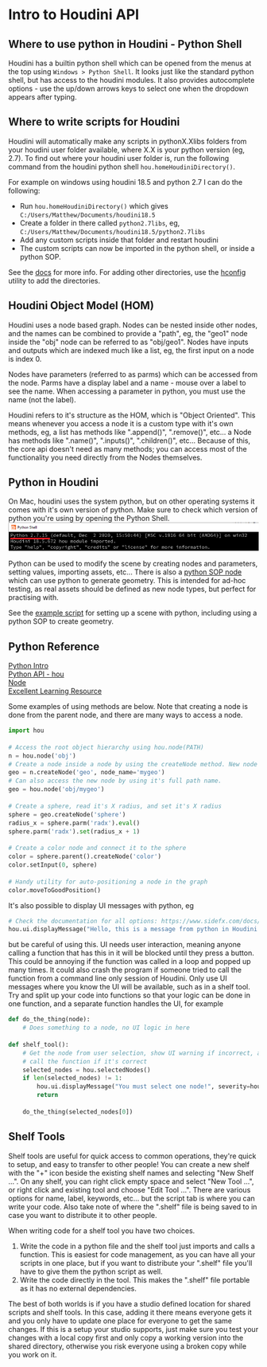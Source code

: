 # Intro to Houdini API

## Where to use python in Houdini - Python Shell
Houdini has a builtin python shell which can be opened from the menus at the top using `Windows > Python Shell`. It looks just like the standard python shell, but has access to the houdini modules. It also provides autocomplete options - use the up/down arrows keys to select one when the dropdown appears after typing.

## Where to write scripts for Houdini
Houdini will automatically make any scripts in pythonX.Xlibs folders from your houdini user folder available, where X.X is your python version (eg, 2.7). To find out where your houdini user folder is, run the following command from the houdini python shell `hou.homeHoudiniDirectory()`.

For example on windows using houdini 18.5 and python 2.7 I can do the following:
* Run `hou.homeHoudiniDirectory()` which gives `C:/Users/Matthew/Documents/houdini18.5`
* Create a folder in there called `python2.7libs`, eg, `C:/Users/Matthew/Documents/houdini18.5/python2.7libs`
* Add any custom scripts inside that folder and restart houdini
* The custom scripts can now be imported in the python shell, or inside a python SOP.

See the 
[docs](https://www.sidefx.com/docs/houdini/hom/locations.html#disk) for more info. For adding other directories, use the [hconfig](https://www.sidefx.com/docs/houdini/basics/config_env.html) utility to add the directories.


## Houdini Object Model (HOM)
Houdini uses a node based graph. Nodes can be nested inside other nodes, and the names can be combined to provide a "path", eg, the "geo1" node inside the "obj" node can be referred to as "obj/geo1". Nodes have inputs and outputs which are indexed much like a list, eg, the first input on a node is index 0.

Nodes have parameters (referred to as parms) which can be accessed from the node. Parms have a display label and a name - mouse over a label to see the name. When accessing a parameter in python, you must use the name (not the label).

Houdini refers to it's structure as the HOM, which is "Object Oriented". This means whenever you access a node it is a custom type with it's own methods, eg, a list has methods like ".append()", ".remove()", etc... a Node has methods like ".name()", ".inputs()", ".children()", etc... Because of this, the core api doesn't need as many methods; you can access most of the functionality you need directly from the Nodes themselves.

## Python in Houdini
On Mac, houdini uses the system python, but on other operating systems it comes with it's own version of python. Make sure to check which version of python you're using by opening the Python Shell.
![Python Shell Version](./python_shell.png)

Python can be used to modify the scene by creating nodes and parameters, setting values, importing assets, etc... There is also a [python SOP node](https://www.sidefx.com/docs/houdini/nodes/sop/python.html) which can use python to generate geometry. This is intended for ad-hoc testing, as real assets should be defined as new node types, but perfect for practising with.

See the [example script](./example.py) for setting up a scene with python, including using a python SOP to create geometry.

## Python Reference
[Python Intro](https://www.sidefx.com/docs/houdini/hom/intro.html)  
[Python API - hou](https://www.sidefx.com/docs/houdini/hom/hou/index.html)  
[Node](https://www.sidefx.com/docs/houdini/hom/hou/Node.html)  
[Excellent Learning Resource](https://www.deborahrfowler.com/PythonResources/PythonInHoudini.html)  

Some examples of using methods are below. Note that creating a node is done from the parent node, and there are many ways to access a node.

```python
import hou

# Access the root object hierarchy using hou.node(PATH)
n = hou.node('obj')
# Create a node inside a node by using the createNode method. New node is returned.
geo = n.createNode('geo', node_name='mygeo')
# Can also access the new node by using it's full path name.
geo = hou.node('obj/mygeo')

# Create a sphere, read it's X radius, and set it's X radius
sphere = geo.createNode('sphere')
radius_x = sphere.parm('radx').eval()
sphere.parm('radx').set(radius_x + 1)

# Create a color node and connect it to the sphere
color = sphere.parent().createNode('color')
color.setInput(0, sphere)

# Handy utility for auto-positioning a node in the graph
color.moveToGoodPosition()
```

It's also possible to display UI messages with python, eg
```python
# Check the documentation for all options: https://www.sidefx.com/docs/houdini/hom/hou/ui.html
hou.ui.displayMessage("Hello, this is a message from python in Houdini!")
```
but be careful of using this. UI needs user interaction, meaning anyone calling a function that has this in it will be blocked until they press a button. This could be annoying if the function was called in a loop and popped up many times. It could also crash the program if someone tried to call the function from a command line only session of Houdini. Only use UI messages where you know the UI will be available, such as in a shelf tool. Try and split up your code into functions so that your logic can be done in one function, and a separate function handles the UI, for example

```python
def do_the_thing(node):
    # Does something to a node, no UI logic in here

def shelf_tool():
    # Get the node from user selection, show UI warning if incorrect, and only
    # call the function if it's correct
    selected_nodes = hou.selectedNodes()
    if len(selected_nodes) != 1:
        hou.ui.displayMessage("You must select one node!", severity=hou.severityType.Warning)
        return
    
    do_the_thing(selected_nodes[0])
```

## Shelf Tools
Shelf tools are useful for quick access to common operations, they're quick to setup, and easy to transfer to other people! You can create a new shelf with the "+" icon beside the existing shelf names and selecting "New Shelf ...". On any shelf, you can right click empty space and select "New Tool ...", or right click and existing tool and choose "Edit Tool ...". There are various options for name, label, keywords, etc... but the script tab is where you can write your code. Also take note of where the ".shelf" file is being saved to in case you want to distribute it to other people.

When writing code for a shelf tool you have two choices.
1. Write the code in a python file and the shelf tool just imports and calls a function. This is easiest for code management, as you can have all your scripts in one place, but if you want to distribute your ".shelf" file you'll have to give them the python script as well.
2. Write the code directly in the tool. This makes the ".shelf" file portable as it has no external dependencies.

The best of both worlds is if you have a studio defined location for shared scripts and shelf tools. In this case, adding it there means everyone gets it and you only have to update one place for everyone to get the same changes. If this is a setup your studio supports, just make sure you test your changes with a local copy first and only copy a working version into the shared directory, otherwise you risk everyone using a broken copy while you work on it.

